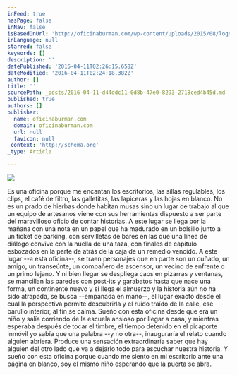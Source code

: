 ```yaml
---
inFeed: true
hasPage: false
inNav: false
isBasedOnUrl: 'http://oficinaburman.com/wp-content/uploads/2015/08/logob.png'
inLanguage: null
starred: false
keywords: []
description: ''
datePublished: '2016-04-11T02:26:15.658Z'
dateModified: '2016-04-11T02:24:18.382Z'
author: []
title: ''
sourcePath: _posts/2016-04-11-d44ddc11-0d8b-47e0-8293-2718ced4b45d.md
published: true
authors: []
publisher:
  name: oficinaburman.com
  domain: oficinaburman.com
  url: null
  favicon: null
_context: 'http://schema.org'
_type: Article

---
```

![](https://s3-us-west-2.amazonaws.com/the-grid-img/p/065778252c67a54bc46d97a49b7f2d6ba85eb7d6.png)

Es una oficina porque me encantan los escritorios, las sillas regulables, los clips, el café de filtro, las galletitas, las lapiceras y las hojas en blanco. No es un prado de hierbas donde habitan musas sino un lugar de trabajo al que un equipo de artesanos viene con sus herramientas dispuesto a ser parte del maravilloso oficio de contar historias. A este lugar se llega por la mañana con una nota en un papel que ha madurado en un bolsillo junto a un ticket de parking, con servilletas de bares en las que una línea de diálogo convive con la huella de una taza, con finales de capítulo esbozados en la parte de atrás de la caja de un remedio vencido. A este lugar --a esta oficina--, se traen personajes que en parte son un cuñado, un amigo, un transeúnte, un compañero de ascensor, un vecino de enfrente o un primo lejano. Y ni bien llegar se despliega caos en pizarras y ventanas, se mancillan las paredes con post-its y garabatos hasta que nace una forma, un continente nuevo y si llega el almuerzo y la historia aún no ha sido atrapada, se busca --empanada en mano--, el lugar exacto desde el cual la perspectiva permite descubrirla y el ruido traído de la calle, ese barullo interior, al fin se calma. Sueño con esta oficina desde que era un niño y salía corriendo de la escuela ansioso por llegar a casa, y mientras esperaba después de tocar el timbre, el tiempo detenido en el picaporte inmóvil yo sabía que una palabra --y no otra--, inauguraría el relato cuando alguien abriera. Produce una sensación extraordinaria saber que hay alguien del otro lado que va a dejarlo todo para escuchar nuestra historia. Y sueño con esta oficina porque cuando me siento en mi escritorio ante una página en blanco, soy el mismo niño esperando que la puerta se abra.